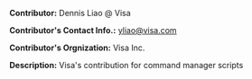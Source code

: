**Contributor:** Dennis Liao @ Visa

**Contributor's Contact Info.:** <yliao@visa.com>

**Contributor's Orgnization:** Visa Inc.

**Description:** Visa's contribution for command manager scripts

